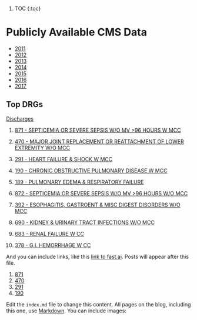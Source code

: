1. TOC
{:toc}




# Publicly Available CMS Data

* [2011](https://data.cms.gov/Medicare-Inpatient/Inpatient-Prospective-Payment-System-IPPS-Provider/97k6-zzx3)  
* [2012](https://data.cms.gov/Medicare-Inpatient/Inpatient-Prospective-Payment-System-IPPS-Provider/xpsg-6hup)  
* [2013](https://data.cms.gov/Medicare-Inpatient/Inpatient-Prospective-Payment-System-IPPS-Provider/kd35-nmmt)  
* [2014](https://data.cms.gov/Medicare-Inpatient/Inpatient-Prospective-Payment-System-IPPS-Provider/9zmi-76w9)    
* [2015](https://data.cms.gov/Medicare-Inpatient/Inpatient-Prospective-Payment-System-IPPS-Provider/w2du-it53)    
* [2016](https://data.cms.gov/Medicare-Inpatient/Inpatient-Prospective-Payment-System-IPPS-Provider/fm2n-hjj6)  
* [2017](https://data.cms.gov/Medicare-Inpatient/Inpatient-Prospective-Payment-System-IPPS-Provider/tcsp-6e99)  



## Top DRGs


[Discharges](http://mvigoda.github.io/datasets/Discharges/holding.md)  



1.  [871 - SEPTICEMIA OR SEVERE SEPSIS W/O MV >96 HOURS W MCC](http://mvigoda.github.io/datasets/Discharges/DRG_number_871_1_Chart.html)   


2.  [470 - MAJOR JOINT REPLACEMENT OR REATTACHMENT OF LOWER EXTREMITY W/O MCC](http://mvigoda.github.io/datasets/Discharges/DRG_number_470_2_Chart.html)   
3.  [291 - HEART FAILURE & SHOCK W MCC](http://mvigoda.github.io/datasets/Discharges/DRG_number_291_3_Chart.html)   
4.  [190 - CHRONIC OBSTRUCTIVE PULMONARY DISEASE W MCC](http://mvigoda.github.io/datasets/Discharges/DRG_number_190_4_Chart.html)   
5.  [189 - PULMONARY EDEMA & RESPIRATORY FAILURE](http://mvigoda.github.io/datasets/Discharges/DRG_number_189_5_Chart.html)   
6.  [872 - SEPTICEMIA OR SEVERE SEPSIS W/O MV >96 HOURS W/O MCC](http://mvigoda.github.io/datasets/Discharges/DRG_number_872_6_Chart.html)   
7.  [392 - ESOPHAGITIS, GASTROENT & MISC DIGEST DISORDERS W/O MCC](http://mvigoda.github.io/datasets/Discharges/DRG_number_392_7_Chart.html)   
8.  [690 - KIDNEY & URINARY TRACT INFECTIONS W/O MCC](http://mvigoda.github.io/datasets/Discharges/DRG_number_690_8_Chart.html)   
9.  [683 - RENAL FAILURE W CC](http://mvigoda.github.io/datasets/Discharges/DRG_number_683_9_Chart.html)   
10.  [378 - G.I. HEMORRHAGE W CC](http://mvigoda.github.io/datasets/Discharges/DRG_number_378_10_Chart.html)   



And you can include links, like this [link to fast.ai](https://www.fast.ai). Posts will appear after this file. 

1.  [871](http://mvigoda.github.io/datasets/Discharges/DRG_number_871_1_Chart.html)  
2.  [470](http://mvigoda.github.io/datasets/Discharges/DRG_number_470_2_Chart.html)  
3.  [291](http://mvigoda.github.io/datasets/Discharges/DRG_number_291_3_Chart.html)  
4.  [190](http://mvigoda.github.io/datasets/Discharges/DRG_number_190_4_Chart.html)


Edit the `index.md` file to change this content. All pages on the blog, including this one, use [Markdown](https://guides.github.com/features/mastering-markdown/). You can include images:

